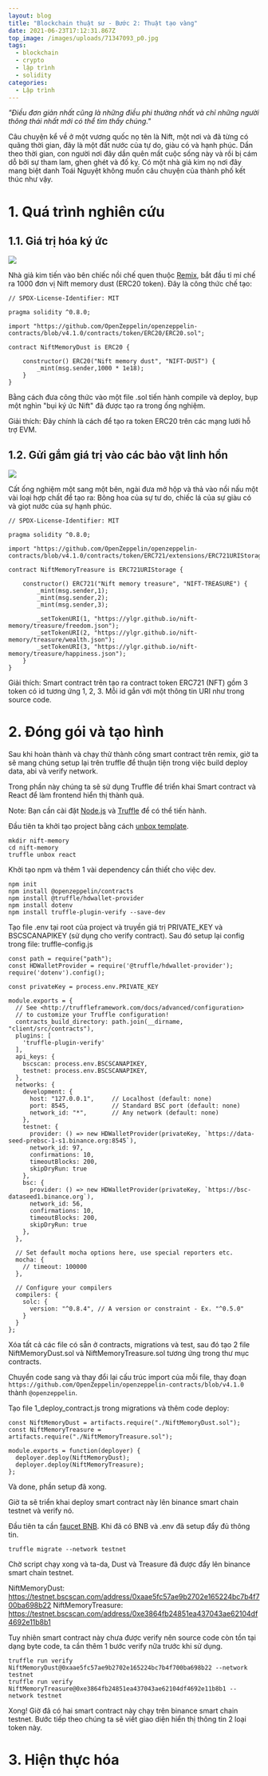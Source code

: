 ```yaml
---
layout: blog
title: "Blockchain thuật sư - Bước 2: Thuật tạo vàng"
date: 2021-06-23T17:12:31.867Z
top_image: /images/uploads/71347093_p0.jpg
tags:
  - blockchain
  - crypto
  - lập trình
  - solidity
categories:
  - Lập trình
---
```

*"Điều đơn giản nhất cũng là những điều phi thường nhất và chỉ những người thông thái nhất mới có thể tìm thấy chúng."*

Câu chuyện kể về ở một vương quốc nọ tên là Nift, một nơi và đã từng có quãng thời gian, đây là một đất nước của tự do, giàu có và hạnh phúc. Dần theo thời gian, con người nơi đây dần quên mất cuộc sống này và rồi bị cám dỗ bởi sự tham lam, ghen ghét và đố kỵ. Có một nhà giả kim nọ nơi đây mang biệt danh Toái Nguyệt không muốn câu chuyện của thành phố kết thúc như vậy.

<!-- more -->

# 1. Quá trình nghiên cứu

## 1.1. Giá trị hóa ký ức

![](/images/uploads/76405513_p0.jpg)

Nhà giả kim tiến vào bên chiếc nồi chế quen thuộc [Remix](https://remix.ethereum.org/), bắt đầu tỉ mỉ chế ra 1000 đơn vị Nift memory dust (ERC20 token). Đây là công thức chế tạo:

```
// SPDX-License-Identifier: MIT

pragma solidity ^0.8.0;

import "https://github.com/OpenZeppelin/openzeppelin-contracts/blob/v4.1.0/contracts/token/ERC20/ERC20.sol";

contract NiftMemoryDust is ERC20 {
    
    constructor() ERC20("Nift memory dust", "NIFT-DUST") {
        _mint(msg.sender,1000 * 1e18);
    }
}
```

Bằng cách đưa công thức vào một file .sol tiến hành compile và deploy, bụp một nghìn "bụi ký ức Nift" đã được tạo ra trong ống nghiệm.

Giải thích: Đây chính là cách để tạo ra token ERC20 trên các mạng lưới hỗ trợ EVM.

## 1.2. Gửi gắm giá trị vào các bảo vật linh hồn

![](/images/uploads/nift-memory-treasury.png)

Cất ống nghiệm một sang một bên, ngài đưa mở hộp và thả vào nồi nấu một vài loại hợp chất để tạo ra: Bông hoa của sự tư do, chiếc lá của sự giàu có và giọt nước của sự hạnh phúc.

```
// SPDX-License-Identifier: MIT

pragma solidity ^0.8.0;

import "https://github.com/OpenZeppelin/openzeppelin-contracts/blob/v4.1.0/contracts/token/ERC721/extensions/ERC721URIStorage.sol";

contract NiftMemoryTreasure is ERC721URIStorage {
    
    constructor() ERC721("Nift memory treasure", "NIFT-TREASURE") {
        _mint(msg.sender,1);
        _mint(msg.sender,2);
        _mint(msg.sender,3);
        
        _setTokenURI(1, "https://ylgr.github.io/nift-memory/treasure/freedom.json");
        _setTokenURI(2, "https://ylgr.github.io/nift-memory/treasure/wealth.json");
        _setTokenURI(3, "https://ylgr.github.io/nift-memory/treasure/happiness.json");
    }
}
```
Giải thích: Smart contract trên tạo ra contract token ERC721 (NFT) gồm 3 token có id tương ứng 1, 2, 3. Mỗi id gắn với một thông tin URI như trong source code.

# 2. Đóng gói và tạo hình

Sau khi hoàn thành và chạy thử thành công smart contract trên remix, giờ ta sẽ mang chúng setup lại trên truffle để thuận tiện trong việc build deploy data, abi và verify network.

Trong phần này chúng ta sẽ sử dụng Truffle để triển khai Smart contract và React để làm frontend hiển thị thành quả.

Note: Bạn cần cài đặt [Node.js](https://nodejs.org/en/download/package-manager/) và [Truffle](https://www.trufflesuite.com/docs/truffle/getting-started/installation) để có thể tiến hành.

Đầu tiên ta khởi tạo project bằng cách [unbox template](https://www.trufflesuite.com/boxes/react).

```
mkdir nift-memory
cd nift-memory
truffle unbox react 
```
Khởi tạo npm và thêm 1 vài dependency cần thiết cho việc dev.
```
npm init
npm install @openzeppelin/contracts
npm install @truffle/hdwallet-provider
npm install dotenv
npm install truffle-plugin-verify --save-dev
```
Tạo file .env tại root của project và truyền giá trị PRIVATE_KEY và BSCSCANAPIKEY (sử dụng cho verify contract). Sau đó setup lại config trong file: truffle-config.js
```
const path = require("path");
const HDWalletProvider = require('@truffle/hdwallet-provider');
require('dotenv').config();

const privateKey = process.env.PRIVATE_KEY

module.exports = {
  // See <http://truffleframework.com/docs/advanced/configuration>
  // to customize your Truffle configuration!
  contracts_build_directory: path.join(__dirname, "client/src/contracts"),
  plugins: [
    'truffle-plugin-verify'
  ],
  api_keys: {
    bscscan: process.env.BSCSCANAPIKEY,
    testnet: process.env.BSCSCANAPIKEY,
  },
  networks: {
    development: {
      host: "127.0.0.1",     // Localhost (default: none)
      port: 8545,            // Standard BSC port (default: none)
      network_id: "*",       // Any network (default: none)
    },
    testnet: {
      provider: () => new HDWalletProvider(privateKey, `https://data-seed-prebsc-1-s1.binance.org:8545`),
      network_id: 97,
      confirmations: 10,
      timeoutBlocks: 200,
      skipDryRun: true
    },
    bsc: {
      provider: () => new HDWalletProvider(privateKey, `https://bsc-dataseed1.binance.org`),
      network_id: 56,
      confirmations: 10,
      timeoutBlocks: 200,
      skipDryRun: true
    },
  },

  // Set default mocha options here, use special reporters etc.
  mocha: {
    // timeout: 100000
  },

  // Configure your compilers
  compilers: {
    solc: {
      version: "^0.8.4", // A version or constraint - Ex. "^0.5.0"
    }
  }
};

```
Xóa tất cả các file có sẵn ở contracts, migrations và test, sau đó tạo 2 file NiftMemoryDust.sol và NiftMemoryTreasure.sol tương ứng trong thư mục contracts.

Chuyển code sang và thay đổi lại cấu trúc import của mỗi file, thay đoạn `https://github.com/OpenZeppelin/openzeppelin-contracts/blob/v4.1.0` thành `@openzeppelin`.

Tạo file 1_deploy_contract.js trong migrations và thêm code deploy:

```
const NiftMemoryDust = artifacts.require("./NiftMemoryDust.sol");
const NiftMemoryTreasure = artifacts.require("./NiftMemoryTreasure.sol");

module.exports = function(deployer) {
  deployer.deploy(NiftMemoryDust);
  deployer.deploy(NiftMemoryTreasure);
};
```
Và done, phần setup đã xong.

Giờ ta sẽ triển khai deploy smart contract này lên binance smart chain testnet và verify nó.

Đầu tiên ta cần [faucet BNB](https://testnet.binance.org/faucet-smart). Khi đã có BNB và .env đã setup đẩy đủ thông tin.

```
truffle migrate --network testnet
```

Chờ script chạy xong và ta-da, Dust và Treasure đã được đẩy lên binance smart chain testnet.

NiftMemoryDust: https://testnet.bscscan.com/address/0xaae5fc57ae9b2702e165224bc7b4f700ba698b22
NiftMemoryTreasure: https://testnet.bscscan.com/address/0xe3864fb24851ea437043ae62104df4692e11b8b1

Tuy nhiên smart contract này chưa được verify nên source code còn tồn tại dạng byte code, ta cần thêm 1 bước verify nữa trước khi sử dụng.
```
truffle run verify NiftMemoryDust@0xaae5fc57ae9b2702e165224bc7b4f700ba698b22 --network testnet
truffle run verify NiftMemoryTreasure@0xe3864fb24851ea437043ae62104df4692e11b8b1 --network testnet
```

Xong! Giờ đã có hai smart contract này chạy trên binance smart chain testnet. Bước tiếp theo chúng ta sẽ viết giao diện hiển thị thông tin 2 loại token này.

# 3. Hiện thực hóa